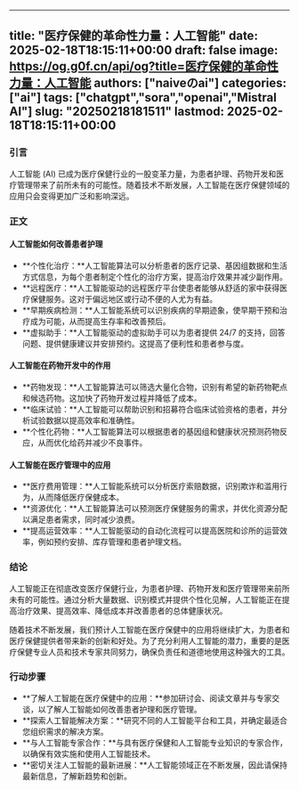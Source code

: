 
---
title: "医疗保健的革命性力量：人工智能"
date: 2025-02-18T18:15:11+00:00
draft: false
image: https://og.g0f.cn/api/og?title=医疗保健的革命性力量：人工智能
authors: ["naiveのai"]
categories: ["ai"]
tags: ["chatgpt","sora","openai","Mistral AI"]
slug: "20250218181511"
lastmod: 2025-02-18T18:15:11+00:00
---
### 引言

人工智能 (AI) 已成为医疗保健行业的一股变革力量，为患者护理、药物开发和医疗管理带来了前所未有的可能性。随着技术不断发展，人工智能在医疗保健领域的应用只会变得更加广泛和影响深远。

### 正文

#### 人工智能如何改善患者护理

* **个性化治疗：**人工智能算法可以分析患者的医疗记录、基因组数据和生活方式信息，为每个患者制定个性化的治疗方案，提高治疗效果并减少副作用。
* **远程医疗：**人工智能驱动的远程医疗平台使患者能够从舒适的家中获得医疗保健服务。这对于偏远地区或行动不便的人尤为有益。
* **早期疾病检测：**人工智能系统可以识别疾病的早期迹象，使早期干预和治疗成为可能，从而提高生存率和改善预后。
* **虚拟助手：**人工智能驱动的虚拟助手可以为患者提供 24/7 的支持，回答问题、提供健康建议并安排预约。这提高了便利性和患者参与度。

#### 人工智能在药物开发中的作用

* **药物发现：**人工智能算法可以筛选大量化合物，识别有希望的新药物靶点和候选药物。这加快了药物开发过程并降低了成本。
* **临床试验：**人工智能可以帮助识别和招募符合临床试验资格的患者，并分析试验数据以提高效率和准确性。
* **个性化药物：**人工智能算法可以根据患者的基因组和健康状况预测药物反应，从而优化给药并减少不良事件。

#### 人工智能在医疗管理中的应用

* **医疗费用管理：**人工智能系统可以分析医疗索赔数据，识别欺诈和滥用行为，从而降低医疗保健成本。
* **资源优化：**人工智能算法可以预测医疗保健服务的需求，并优化资源分配以满足患者需求，同时减少浪费。
* **提高运营效率：**人工智能驱动的自动化流程可以提高医院和诊所的运营效率，例如预约安排、库存管理和患者护理文档。

### 结论

人工智能正在彻底改变医疗保健行业，为患者护理、药物开发和医疗管理带来前所未有的可能性。通过分析大量数据、识别模式并提供个性化见解，人工智能正在提高治疗效果、提高效率、降低成本并改善患者的总体健康状况。

随着技术不断发展，我们预计人工智能在医疗保健中的应用将继续扩大，为患者和医疗保健提供者带来新的创新和好处。为了充分利用人工智能的潜力，重要的是医疗保健专业人员和技术专家共同努力，确保负责任和道德地使用这种强大的工具。

### 行动步骤

* **了解人工智能在医疗保健中的应用：**参加研讨会、阅读文章并与专家交谈，以了解人工智能如何改善患者护理和医疗管理。
* **探索人工智能解决方案：**研究不同的人工智能平台和工具，并确定最适合您组织需求的解决方案。
* **与人工智能专家合作：**与具有医疗保健和人工智能专业知识的专家合作，以确保有效实施和使用人工智能技术。
* **密切关注人工智能的最新进展：**人工智能领域正在不断发展，因此请保持最新信息，了解新趋势和创新。